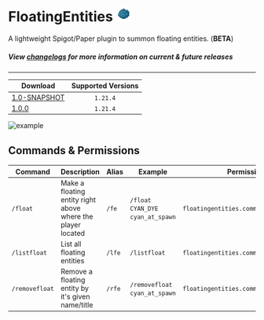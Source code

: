 # FloatingEntities <img src="icon.webp" alt="FloatingEntities" width="30" />

A lightweight Spigot/Paper plugin to summon floating entities. (**BETA**)

##### View [changelogs](./docs/README.md) for more information on current & future releases

---

| Download | Supported Versions |
| -------- | :-------: |
| [1.0-SNAPSHOT](./docs/downloads/1.0-SNAPSHOT/FloatingEntities-1.0-SNAPSHOT.jar) | `1.21.4` |
| [1.0.0](./docs/downloads/1.0.0/FloatingEntities-1.0.0.jar) | `1.21.4` |


![example](example.gif)

## Commands & Permissions

| Command | Description | Alias | Example | Permission | Default |
| ------- | ---- | ---- | --- | ---------------------- | --- |
| `/float` | Make a floating entity right above where the player located | `/fe` | `/float CYAN_DYE cyan_at_spawn` | `floatingentities.command.float` | `op` |
| `/listfloat` | List all floating entities | `/lfe` | `/listfloat` | `floatingentities.command.listfloat` | `op` |
| `/removefloat` | Remove a floating entity by it's given name/title | `/rfe` | `/removefloat cyan_at_spawn` | `floatingentities.command.removefloat` | `op` |
